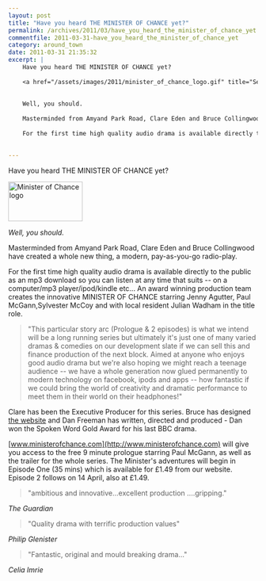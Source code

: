 ```yaml
---
layout: post
title: "Have you heard THE MINISTER OF CHANCE yet?"
permalink: /archives/2011/03/have_you_heard_the_minister_of_chance_yet.html
commentfile: 2011-03-31-have_you_heard_the_minister_of_chance_yet
category: around_town
date: 2011-03-31 21:35:32
excerpt: |
    Have you heard THE MINISTER OF CHANCE yet?
    
    <a href="/assets/images/2011/minister_of_chance_logo.gif" title="See larger version of - Minister of Chance logo"><img src="/assets/images/2011/minister_of_chance_logo_thumb.gif" width="150" height="80" alt="Minister of Chance logo" class="photo right" /></a>
    
    
    Well, you should.
    
    Masterminded from Amyand Park Road, Clare Eden and Bruce Collingwood have created a whole new thing, a modern radio-play.
    
    For the first time high quality audio drama is available directly to the public as an mp3 download so you can listen at any time that suits -- on a computer/mp3 player/ipod/kindle etc... An award winning production team creates the innovative MINISTER OF CHANCE starring Jenny Agutter, Paul McGann,Sylvester McCoy and with local resident Julian Wadham in the title role.
    

---
```


Have you heard THE MINISTER OF CHANCE yet?

<a href="/assets/images/2011/minister_of_chance_logo.gif" title="See larger version of - Minister of Chance logo"><img src="/assets/images/2011/minister_of_chance_logo_thumb.gif" width="150" height="80" alt="Minister of Chance logo" class="photo right" /></a>

*Well, you should.*

Masterminded from Amyand Park Road, Clare Eden and Bruce Collingwood have created a whole new thing, a modern, pay-as-you-go radio-play.

For the first time high quality audio drama is available directly to the public as an mp3 download so you can listen at any time that suits -- on a computer/mp3 player/ipod/kindle etc... An award winning production team creates the innovative MINISTER OF CHANCE starring Jenny Agutter, Paul McGann,Sylvester McCoy and with local resident Julian Wadham in the title role.

> "This particular story arc (Prologue & 2 episodes) is what we intend will be a long running series but ultimately it's just one of many varied dramas & comedies on our development slate if we can sell this and finance production of the next block. Aimed at anyone who enjoys good audio drama but we're also hoping we might reach a teenage audience -- we have a whole generation now glued permanently to modern technology on facebook, ipods and apps -- how fantastic if we could bring the world of creativity and dramatic performance to meet them in their world on their headphones!"

Clare has been the Executive Producer for this series. Bruce has designed [the website](http://www.ministerofchance.com) and Dan Freeman has written, directed and produced - Dan won the Spoken Word Gold Award for his last BBC drama.

[www.ministerofchance.com](http://www.ministerofchance.com) will give you access to the free 9 minute prologue starring Paul McGann, as well as the trailer for the whole series. The Minister's adventures will begin in Episode One (35 mins) which is available for £1.49 from our website. Episode 2 follows on 14 April, also at £1.49.

> "ambitious and innovative...excellent production ....gripping."

<cite>The Guardian</cite>

> "Quality drama with terrific production values"

<cite>Philip Glenister</cite>

> "Fantastic, original and mould breaking drama..."

<cite>Celia Imrie</cite>

